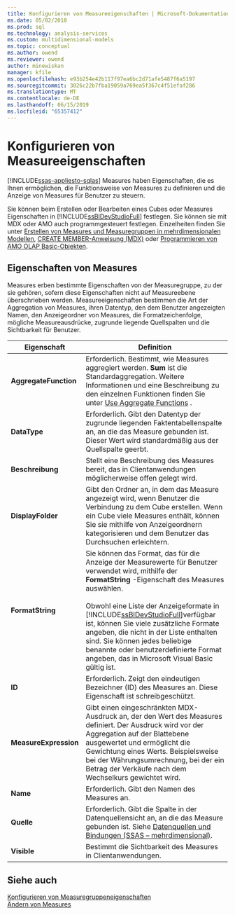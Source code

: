 ```yaml
---
title: Konfigurieren von Measureeigenschaften | Microsoft-Dokumentation
ms.date: 05/02/2018
ms.prod: sql
ms.technology: analysis-services
ms.custom: multidimensional-models
ms.topic: conceptual
ms.author: owend
ms.reviewer: owend
author: minewiskan
manager: kfile
ms.openlocfilehash: e93b254e42b117f97ea6bc2d71afe5487f6a5197
ms.sourcegitcommit: 3026c22b7fba19059a769ea5f367c4f51efaf286
ms.translationtype: MT
ms.contentlocale: de-DE
ms.lasthandoff: 06/15/2019
ms.locfileid: "65357412"
---
```

# <a name="configure-measure-properties"></a>Konfigurieren von Measureeigenschaften
[!INCLUDE[ssas-appliesto-sqlas](../../includes/ssas-appliesto-sqlas.md)]
  Measures haben Eigenschaften, die es Ihnen ermöglichen, die Funktionsweise von Measures zu definieren und die Anzeige von Measures für Benutzer zu steuern.  
  
 Sie können beim Erstellen oder Bearbeiten eines Cubes oder Measures Eigenschaften in [!INCLUDE[ssBIDevStudioFull](../../includes/ssbidevstudiofull-md.md)] festlegen. Sie können sie mit MDX oder AMO auch programmgesteuert festlegen. Einzelheiten finden Sie unter [Erstellen von Measures und Measuregruppen in mehrdimensionalen Modellen](../../analysis-services/multidimensional-models/create-measures-and-measure-groups-in-multidimensional-models.md), [CREATE MEMBER-Anweisung &#40;MDX&#41;](../../mdx/mdx-data-definition-create-member.md) oder [Programmieren von AMO OLAP Basic-Objekten](https://docs.microsoft.com/bi-reference/amo/programming-amo-olap-basic-objects).  
  
## <a name="measure-properties"></a>Eigenschaften von Measures  
 Measures erben bestimmte Eigenschaften von der Measuregruppe, zu der sie gehören, sofern diese Eigenschaften nicht auf Measureebene überschrieben werden. Measureeigenschaften bestimmen die Art der Aggregation von Measures, ihren Datentyp, den dem Benutzer angezeigten Namen, den Anzeigeordner von Measures, die Formatzeichenfolge, mögliche Measureausdrücke, zugrunde liegende Quellspalten und die Sichtbarkeit für Benutzer.  
  
|Eigenschaft|Definition|  
|--------------|----------------|  
|**AggregateFunction**|Erforderlich. Bestimmt, wie Measures aggregiert werden. **Sum** ist die Standardaggregation. Weitere Informationen und eine Beschreibung zu den einzelnen Funktionen finden Sie unter [Use Aggregate Functions](../../analysis-services/multidimensional-models/use-aggregate-functions.md) .|  
|**DataType**|Erforderlich. Gibt den Datentyp der zugrunde liegenden Faktentabellenspalte an, an die das Measure gebunden ist. Dieser Wert wird standardmäßig aus der Quellspalte geerbt.|  
|**Beschreibung**|Stellt eine Beschreibung des Measures bereit, das in Clientanwendungen möglicherweise offen gelegt wird.|  
|**DisplayFolder**|Gibt den Ordner an, in dem das Measure angezeigt wird, wenn Benutzer die Verbindung zu dem Cube erstellen. Wenn ein Cube viele Measures enthält, können Sie sie mithilfe von Anzeigeordnern kategorisieren und dem Benutzer das Durchsuchen erleichtern.|  
|**FormatString**|Sie können das Format, das für die Anzeige der Measurewerte für Benutzer verwendet wird, mithilfe der **FormatString** -Eigenschaft des Measures auswählen.<br /><br /> Obwohl eine Liste der Anzeigeformate in [!INCLUDE[ssBIDevStudioFull](../../includes/ssbidevstudiofull-md.md)]verfügbar ist, können Sie viele zusätzliche Formate angeben, die nicht in der Liste enthalten sind. Sie können jedes beliebige benannte oder benutzerdefinierte Format angeben, das in Microsoft Visual Basic gültig ist.|  
|**ID**|Erforderlich. Zeigt den eindeutigen Bezeichner (ID) des Measures an. Diese Eigenschaft ist schreibgeschützt.|  
|**MeasureExpression**|Gibt einen eingeschränkten MDX-Ausdruck an, der den Wert des Measures definiert. Der Ausdruck wird vor der Aggregation auf der Blattebene ausgewertet und ermöglicht die Gewichtung eines Werts. Beispielsweise bei der Währungsumrechnung, bei der ein Betrag der Verkäufe nach dem Wechselkurs gewichtet wird.|  
|**Name**|Erforderlich. Gibt den Namen des Measures an.|  
|**Quelle**|Erforderlich. Gibt die Spalte in der Datenquellensicht an, an die das Measure gebunden ist. Siehe [Datenquellen und Bindungen &#40;SSAS – mehrdimensional&#41;](../../analysis-services/multidimensional-models/data-sources-and-bindings-ssas-multidimensional.md).|  
|**Visible**|Bestimmt die Sichtbarkeit des Measures in Clientanwendungen.|  
  
## <a name="see-also"></a>Siehe auch  
 [Konfigurieren von Measuregruppeneigenschaften](../../analysis-services/multidimensional-models/configure-measure-group-properties.md)   
 [Ändern von Measures](../multidimensional-tutorial/lesson-3-1-modifying-measures.md)  
  
  
